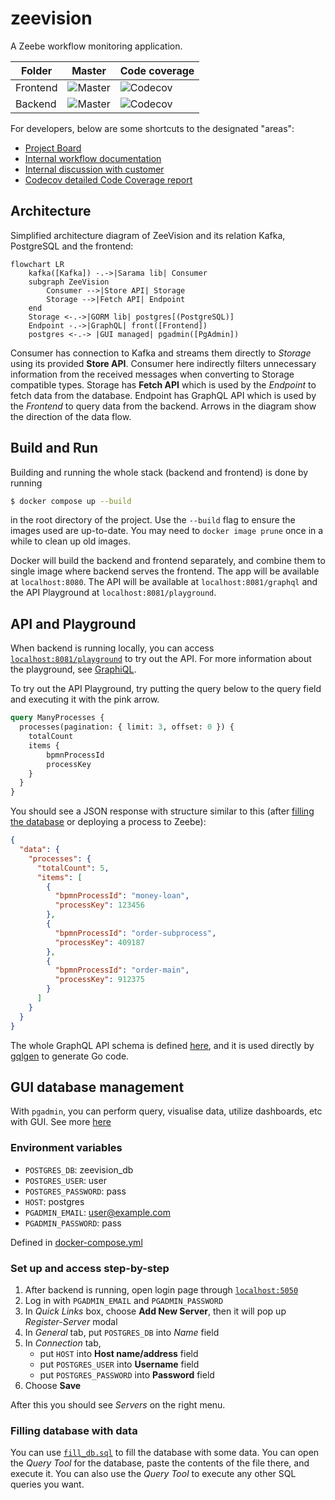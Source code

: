# zeevision
A Zeebe workflow monitoring application.

| Folder | Master | Code coverage |
|--------|--------|---------------|
| Frontend  | ![Master](https://github.com/ducanhpham0312/zeevision/actions/workflows/frontend-build.yml/badge.svg) | ![Codecov](https://codecov.io/gh/ducanhpham0312/zeevision/graph/badge.svg?token=CJ4PLKQ839&flag=frontend) |
|Backend| ![Master](https://github.com/ducanhpham0312/zeevision/actions/workflows/backend-build.yml/badge.svg) | ![Codecov](https://codecov.io/gh/ducanhpham0312/zeevision/graph/badge.svg?token=CJ4PLKQ839&flag=backend) |

For developers, below are some shortcuts to the designated "areas":
- [Project Board](https://github.com/users/ducanhpham0312/projects/1)
- [Internal workflow documentation](https://github.com/ducanhpham0312/zeevision-private/blob/master/workflow/README.md)
- [Internal discussion with customer](https://github.com/ducanhpham0312/zeevision-private/discussions/113)
- [Codecov detailed Code Coverage report](https://app.codecov.io/gh/ducanhpham0312/zeevision)

## Architecture

Simplified architecture diagram of ZeeVision and its relation Kafka, PostgreSQL and the frontend:

```mermaid
flowchart LR
    kafka([Kafka]) -.->|Sarama lib| Consumer
    subgraph ZeeVision
        Consumer -->|Store API| Storage
        Storage -->|Fetch API| Endpoint
    end
    Storage <-.->|GORM lib| postgres[(PostgreSQL)]
    Endpoint -.->|GraphQL| front([Frontend])
    postgres <-.-> |GUI managed| pgadmin([PgAdmin])
```

Consumer has connection to Kafka and streams them directly to _Storage_ using its provided **Store API**. Consumer here indirectly filters unnecessary information from the received messages when converting to Storage compatible types. Storage has **Fetch API** which is used by the _Endpoint_ to fetch data from the database. Endpoint has GraphQL API which is used by the _Frontend_ to query data from the backend. Arrows in the diagram show the direction of the data flow.

## Build and Run

Building and running the whole stack (backend and frontend) is done by running

```bash
$ docker compose up --build
```

in the root directory of the project. Use the `--build` flag to ensure the images used are up-to-date. You may need to `docker image prune` once in a while to clean up old images.

Docker will build the backend and frontend separately, and combine them to single image where backend serves the frontend. The app will be available at `localhost:8080`. The API will be available at `localhost:8081/graphql` and the API Playground at `localhost:8081/playground`.

## API and Playground

When backend is running locally, you can access [`localhost:8081/playground`](http://localhost:8081/playground) to try out the API. For more information about the playground, see [GraphiQL](https://github.com/graphql/graphiql/tree/main/packages/graphiql).

To try out the API Playground, try putting the query below to the query field and executing it with the pink arrow.

```graphql
query ManyProcesses {
  processes(pagination: { limit: 3, offset: 0 }) {
    totalCount
    items {
        bpmnProcessId
        processKey
    }
  }
}
```

You should see a JSON response with structure similar to this (after [filling the database](#filling-database-with-data) or deploying a process to Zeebe):

```json
{
  "data": {
    "processes": {
      "totalCount": 5,
      "items": [
        {
          "bpmnProcessId": "money-loan",
          "processKey": 123456
        },
        {
          "bpmnProcessId": "order-subprocess",
          "processKey": 409187
        },
        {
          "bpmnProcessId": "order-main",
          "processKey": 912375
        }
      ]
    }
  }
}
```

The whole GraphQL API schema is defined [here](./backend/graph/schema.graphqls), and it is used directly by [gqlgen](https://gqlgen.com/) to generate Go code.

## GUI database management

With `pgadmin`, you can perform query, visualise data, utilize dashboards, etc with GUI. See more [here](https://www.pgadmin.org/docs/pgadmin4/7.8/index.html)

### Environment variables

- `POSTGRES_DB`: zeevision_db
- `POSTGRES_USER`: user
- `POSTGRES_PASSWORD`: pass
- `HOST`: postgres
- `PGADMIN_EMAIL`: user@example.com
- `PGADMIN_PASSWORD`: pass

Defined in [docker-compose.yml](./docker-compose.yml)

### Set up and access step-by-step

1.  After backend is running, open login page through [`localhost:5050`](http://localhost:5050)
2. Log in with `PGADMIN_EMAIL` and `PGADMIN_PASSWORD`
3. In *Quick Links* box, choose **Add New Server**, then it will pop up *Register-Server* modal 
4. In *General* tab, put `POSTGRES_DB` into *Name* field
5. In *Connection* tab, 
   - put `HOST` into **Host name/address** field
   - put `POSTGRES_USER` into **Username** field
   - put `POSTGRES_PASSWORD` into **Password** field
6. Choose **Save**

After this you should see *Servers* on the right menu.

### Filling database with data

You can use [`fill_db.sql`](./backend/test/data/fill_db.sql) to fill the database with some data. You can open the *Query Tool* for the database, paste the contents of the file there, and execute it. You can also use the *Query Tool* to execute any other SQL queries you want.

